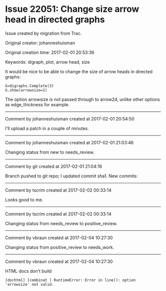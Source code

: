 # Issue 22051: Change size arrow head in directed graphs

Issue created by migration from Trac.

Original creator: johanneshuisman

Original creation time: 2017-02-01 20:53:36

Keywords: digraph, plot, arrow head, size

It would be nice to be able to change the size of arrow heads in directed graphs:


```
G=digraphs.Complete(3)
G.show(arrowsize=1)
```


The option arrowsize is not passed through to arrow2d, unlike other options as edge_thickness for example.


---

Comment by johanneshuisman created at 2017-02-01 20:54:50

I'll upload a patch in a couple of minutes.


---

Comment by johanneshuisman created at 2017-02-01 21:03:46

Changing status from new to needs_review.


---

Comment by git created at 2017-02-01 21:04:16

Branch pushed to git repo; I updated commit sha1. New commits:


---

Comment by tscrim created at 2017-02-02 00:33:14

Looks good to me.


---

Comment by tscrim created at 2017-02-02 00:33:14

Changing status from needs_review to positive_review.


---

Comment by vbraun created at 2017-02-04 10:27:30

Changing status from positive_review to needs_work.


---

Comment by vbraun created at 2017-02-04 10:27:30

HTML docs don't build

```
[dochtml] [combinat ] RuntimeError: Error in line(): option 'arrowsize' not valid.
```

